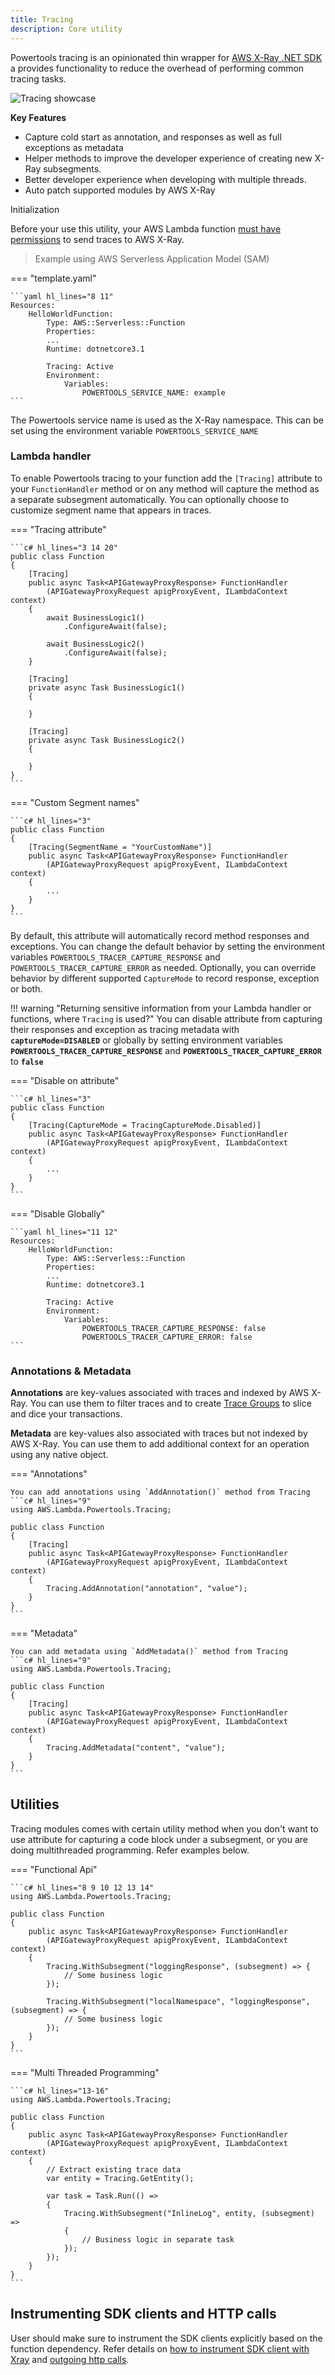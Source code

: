 ```yaml
---
title: Tracing
description: Core utility
---
```


Powertools tracing is an opinionated thin wrapper for [AWS X-Ray .NET SDK](https://github.com/aws/aws-xray-sdk-dotnet/)
a provides functionality to reduce the overhead of performing common tracing tasks.

![Tracing showcase](../media/tracer_utility_showcase.png)

 **Key Features**

 * Capture cold start as annotation, and responses as well as full exceptions as metadata
 * Helper methods to improve the developer experience of creating new X-Ray subsegments.
 * Better developer experience when developing with multiple threads.
 * Auto patch supported modules by AWS X-Ray

Initialization

Before your use this utility, your AWS Lambda function [must have permissions](https://docs.aws.amazon.com/lambda/latest/dg/services-xray.html#services-xray-permissions) to send traces to AWS X-Ray.

> Example using AWS Serverless Application Model (SAM)

=== "template.yaml"

    ```yaml hl_lines="8 11"
    Resources:
        HelloWorldFunction:
            Type: AWS::Serverless::Function
            Properties:
            ...
            Runtime: dotnetcore3.1
    
            Tracing: Active
            Environment:
                Variables:
                    POWERTOOLS_SERVICE_NAME: example
    ```

The Powertools service name is used as the X-Ray namespace. This can be set using the environment variable
`POWERTOOLS_SERVICE_NAME`

### Lambda handler

To enable Powertools tracing to your function add the `[Tracing]` attribute to your `FunctionHandler` method or on
any method will capture the method as a separate subsegment automatically. You can optionally choose to customize 
segment name that appears in traces.

=== "Tracing attribute"

    ```c# hl_lines="3 14 20"
    public class Function
    {
        [Tracing]
        public async Task<APIGatewayProxyResponse> FunctionHandler
            (APIGatewayProxyRequest apigProxyEvent, ILambdaContext context)
        {
            await BusinessLogic1()
                .ConfigureAwait(false);
    
            await BusinessLogic2()
                .ConfigureAwait(false);
        }
        
        [Tracing]
        private async Task BusinessLogic1()
        {
    
        }
    
        [Tracing]
        private async Task BusinessLogic2()
        {
    
        }
    }
    ```

=== "Custom Segment names"

    ```c# hl_lines="3"
    public class Function
    {
        [Tracing(SegmentName = "YourCustomName")]
        public async Task<APIGatewayProxyResponse> FunctionHandler
            (APIGatewayProxyRequest apigProxyEvent, ILambdaContext context)
        {
            ...
        }
    }
    ```

By default, this attribute will automatically record method responses and exceptions. You can change the default behavior by setting
the environment variables `POWERTOOLS_TRACER_CAPTURE_RESPONSE` and `POWERTOOLS_TRACER_CAPTURE_ERROR` as needed. Optionally, you can override behavior by
different supported `CaptureMode` to record response, exception or both.

!!! warning "Returning sensitive information from your Lambda handler or functions, where `Tracing` is used?"
    You can disable attribute from capturing their responses and exception as tracing metadata with **`captureMode=DISABLED`**
    or globally by setting environment variables **`POWERTOOLS_TRACER_CAPTURE_RESPONSE`** and **`POWERTOOLS_TRACER_CAPTURE_ERROR`** to **`false`**

=== "Disable on attribute"

    ```c# hl_lines="3"
    public class Function
    {
        [Tracing(CaptureMode = TracingCaptureMode.Disabled)]
        public async Task<APIGatewayProxyResponse> FunctionHandler
            (APIGatewayProxyRequest apigProxyEvent, ILambdaContext context)
        {
            ...
        }
    }
    ```

=== "Disable Globally"

    ```yaml hl_lines="11 12"
    Resources:
        HelloWorldFunction:
            Type: AWS::Serverless::Function
            Properties:
            ...
            Runtime: dotnetcore3.1
    
            Tracing: Active
            Environment:
                Variables:
                    POWERTOOLS_TRACER_CAPTURE_RESPONSE: false
                    POWERTOOLS_TRACER_CAPTURE_ERROR: false
    ```

### Annotations & Metadata

**Annotations** are key-values associated with traces and indexed by AWS X-Ray. You can use them to filter traces and to
create [Trace Groups](https://aws.amazon.com/about-aws/whats-new/2018/11/aws-xray-adds-the-ability-to-group-traces/) to slice and dice your transactions.

**Metadata** are key-values also associated with traces but not indexed by AWS X-Ray. You can use them to add additional 
context for an operation using any native object.

=== "Annotations"

    You can add annotations using `AddAnnotation()` method from Tracing
    ```c# hl_lines="9"
    using AWS.Lambda.Powertools.Tracing;

    public class Function
    {
        [Tracing]
        public async Task<APIGatewayProxyResponse> FunctionHandler
            (APIGatewayProxyRequest apigProxyEvent, ILambdaContext context)
        {
            Tracing.AddAnnotation("annotation", "value");
        }
    }
    ```

=== "Metadata"

    You can add metadata using `AddMetadata()` method from Tracing
    ```c# hl_lines="9"
    using AWS.Lambda.Powertools.Tracing;

    public class Function
    {
        [Tracing]
        public async Task<APIGatewayProxyResponse> FunctionHandler
            (APIGatewayProxyRequest apigProxyEvent, ILambdaContext context)
        {
            Tracing.AddMetadata("content", "value");
        }
    }
    ```

## Utilities

Tracing modules comes with certain utility method when you don't want to use attribute for capturing a code block
under a subsegment, or you are doing multithreaded programming. Refer examples below.

=== "Functional Api"

    ```c# hl_lines="8 9 10 12 13 14"
    using AWS.Lambda.Powertools.Tracing;
    
    public class Function
    {
        public async Task<APIGatewayProxyResponse> FunctionHandler
            (APIGatewayProxyRequest apigProxyEvent, ILambdaContext context)
        {
            Tracing.WithSubsegment("loggingResponse", (subsegment) => {
                // Some business logic
            });
    
            Tracing.WithSubsegment("localNamespace", "loggingResponse", (subsegment) => {
                // Some business logic
            });
        }
    }
    ```

=== "Multi Threaded Programming"

    ```c# hl_lines="13-16"
    using AWS.Lambda.Powertools.Tracing;

    public class Function
    {
        public async Task<APIGatewayProxyResponse> FunctionHandler
            (APIGatewayProxyRequest apigProxyEvent, ILambdaContext context)
        {
            // Extract existing trace data
            var entity = Tracing.GetEntity();
            
            var task = Task.Run(() =>
            {
                Tracing.WithSubsegment("InlineLog", entity, (subsegment) =>
                {
                    // Business logic in separate task
                });
            });
        }
    }
    ```

## Instrumenting SDK clients and HTTP calls

User should make sure to instrument the SDK clients explicitly based on the function dependency. Refer details on
[how to instrument SDK client with Xray](https://docs.aws.amazon.com/xray/latest/devguide/xray-sdk-dotnet-sdkclients.html) and [outgoing http calls](https://docs.aws.amazon.com/xray/latest/devguide/xray-sdk-dotnet-httpclients.html).
